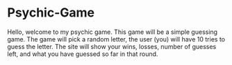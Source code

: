 # Psychic-Game
Hello, welcome to my psychic game. This game will be a simple guessing game.
The game will pick a random letter, the user (you) will have 10 tries to guess the letter.
The site will show your wins, losses, number of guesses left, and what you have guessed so far in that round.
